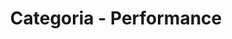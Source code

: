 ---
layout: blog_categories
tag: performance
title: Categoria - Performance
permalink: /categories/performance/
---